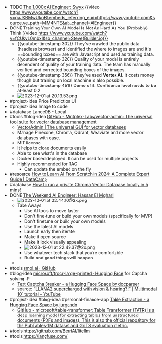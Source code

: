 - TODO [The 1,000x AI Engineer: Swyx](https://www.youtube.com/watch?v=qaJXBMwUkoE)
  {{video https://www.youtube.com/watch?v=qaJXBMwUkoE&embeds_referring_euri=https://www.youtube.com&source_ve_path=MjM4NTE&ab_channel=AIEngineer}}
- DONE Training Your Own AI Model Is Not As Hard As You (Probably) Think
  {{video https://www.youtube.com/watch?v=fCUkvL0mbxI&ab_channel=Steve(Builder.io)}}
	- {{youtube-timestamp 302}} They've crawled the public data (headless browser) and identified the where to images are and it's ==bounding boxes== are with Javascript and used as training data.
	- {{youtube-timestamp 320}} Quality of your model is entirely dependent of quality of your training data. The team has manually verified and corrected bounding boxes of the images.
	- {{youtube-timestamp 356}} They've used **Vertex AI**. It costs money though but training on local machine is also possible.
	- {{youtube-timestamp 451}} Demo of it. Confidence level needs to be at-least 0.2
	- ![2023-12-01 at 20.13.53.png](2023-12-01_at_20.13.53_1701441847682_0.png)
- #project-idea Price Prediction UI
- #project-idea Image to code
- #database LanceDB - Local
- #tools #blog-idea [GitHub - Mintplex-Labs/vector-admin: The universal tool suite for vector database management](https://github.com/Mintplex-Labs/vector-admin)
	- [VectorAdmin | The universal GUI for vector databases](https://www.youtube.com/watch?v=cW8Eohz6pzs&ab_channel=TimCarambat)
	- Manage Pinecone, Chroma, Qdrant, Weaviate and more vector databases with ease.
	- MIT license
	- It helps to clone documents easily
	- Able to see what's in the database
	- Docker based deployed. It can be used for multiple projects
	- Highly recommended for RAG
		- Can update the embed on the fly
- #resource [How to Learn AI From Scratch in 2024: A Complete Expert Guide | DataCamp](https://www.datacamp.com/blog/how-to-learn-ai)
- #database [How to run a private Chroma Vector Database locally in 5 mins!](https://www.youtube.com/watch?v=61kaK-e3Owc&ab_channel=TimCarambat)
- DONE [The Weekend AI Engineer: Hassan El Mghari](https://www.youtube.com/watch?v=MarPORTD8vo&ab_channel=AIEngineer)
	- ![2023-12-01 at 22.44.10@2x.png](2023-12-01_at_22.44.10@2x_1701450858233_0.png)
	- Take Aways
		- Use AI tools to move faster
		- Don't fine-tune or build your own models (specifically for MVP)
		- Don't finetune or build your own models
		- Use the latest Al models
		- Launch early then iterate
		- Make it open source
		- Make it look visually appealing
		- ![2023-12-01 at 22.49.37@2x.png](2023-12-01_at_22.49.37@2x_1701451184509_0.png)
		- Use whatever tech stack that you're comfortable
		- Build and good things will happen
	-
- #tools [smol.ai · GitHub](https://github.com/smol-ai/)
- #blog-idea [microsoft/trocr-large-printed · Hugging Face](https://huggingface.co/microsoft/trocr-large-printed) for Capcha solving :P
	- [Text Captcha Breaker - a Hugging Face Space by docparser](https://huggingface.co/spaces/docparser/Text_Captcha_breaker)
	- source: [“LLAMA2 supercharged with vision & hearing?!” | Multimodal 101 tutorial - YouTube](https://www.youtube.com/watch?v=RxBSmbdJ1I8&ab_channel=AIJason)
- #project-idea #blog-idea #personal-finance-app [Table Extraction - a Hugging Face Space by jurgendn](https://huggingface.co/spaces/jurgendn/table-extraction)
	- [GitHub - microsoft/table-transformer: Table Transformer (TATR) is a deep learning model for extracting tables from unstructured documents (PDFs and images). This is also the official repository for the PubTables-1M dataset and GriTS evaluation metric.](https://github.com/microsoft/table-transformer)
- #tools https://github.com/BerriAI/litellm
- #tools https://langfuse.com/